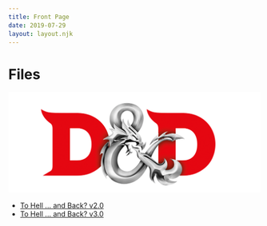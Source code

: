 ```yaml
---
title: Front Page
date: 2019-07-29
layout: layout.njk
---
```



# Files
![D&D Logo](/images/Dnd_Bug.png#small "D&D Logo")
- [To Hell ... and Back? v2.0](/files/ToHellv2.0.pdf)
- [To Hell ... and Back? v3.0](/files/ToHellv3.0.pdf)
